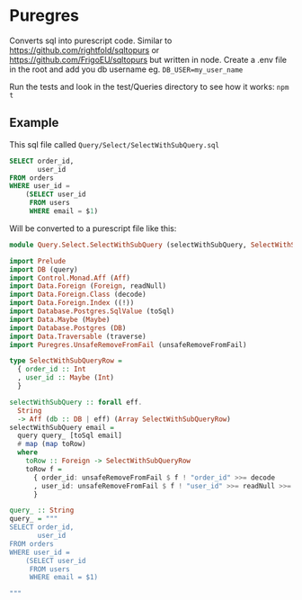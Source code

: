 # Puregres

Converts sql into purescript code. Similar to https://github.com/rightfold/sqltopurs or https://github.com/FrigoEU/sqltopurs but written in node. Create a .env file in the root and add you db username eg.
`DB_USER=my_user_name`

Run the tests and look in the test/Queries directory to see how it works:
`npm t`

## Example

This sql file called `Query/Select/SelectWithSubQuery.sql`
```sql
SELECT order_id,
       user_id
FROM orders
WHERE user_id =
    (SELECT user_id
     FROM users
     WHERE email = $1)
```

Will be converted to a purescript file like this:
```purs
module Query.Select.SelectWithSubQuery (selectWithSubQuery, SelectWithSubQueryRow) where

import Prelude
import DB (query)
import Control.Monad.Aff (Aff)
import Data.Foreign (Foreign, readNull)
import Data.Foreign.Class (decode)
import Data.Foreign.Index ((!))
import Database.Postgres.SqlValue (toSql)
import Data.Maybe (Maybe)
import Database.Postgres (DB)
import Data.Traversable (traverse)
import Puregres.UnsafeRemoveFromFail (unsafeRemoveFromFail)

type SelectWithSubQueryRow =
  { order_id :: Int
  , user_id :: Maybe (Int)
  }

selectWithSubQuery :: forall eff.
  String
  -> Aff (db :: DB | eff) (Array SelectWithSubQueryRow)
selectWithSubQuery email =
  query query_ [toSql email]
  # map (map toRow)
  where
    toRow :: Foreign -> SelectWithSubQueryRow
    toRow f =
      { order_id: unsafeRemoveFromFail $ f ! "order_id" >>= decode
      , user_id: unsafeRemoveFromFail $ f ! "user_id" >>= readNull >>= traverse decode
      }

query_ :: String
query_ = """
SELECT order_id,
       user_id
FROM orders
WHERE user_id =
    (SELECT user_id
     FROM users
     WHERE email = $1)

"""
```
